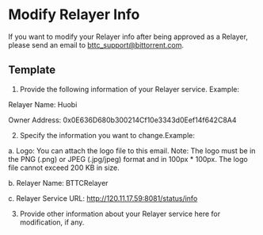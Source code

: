 # Modify Relayer Info
If you want to modify your Relayer info after being approved as a Relayer, please send an email to bttc_support@bittorrent.com.


## Template
1. Provide the following information of your Relayer service. Example:

Relayer Name: Huobi

Owner Address: 0x0E636D680b300214Cf10e3343d0Eef14f642C8A4

2. Specify the information you want to change.Example:

a. Logo: You can attach the logo file to this email. Note: The logo must be in the PNG (.png) or JPEG (.jpg/jpeg) format and in 100px * 100px. The logo file cannot exceed 200 KB in size.

b. Relayer Name: BTTCRelayer

c. Relayer Service URL: http://120.11.17.59:8081/status/info

3. Provide other information about your Relayer service here for modification, if any.

